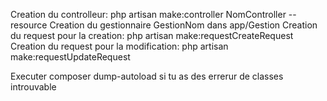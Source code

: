 Creation du controlleur: php artisan make:controller NomController --resource
Creation du gestionnaire GestionNom dans app/Gestion
Creation du request pour la creation: php artisan make:requestCreateRequest
Creation du request pour la modification: php artisan make:requestUpdateRequest

Executer composer dump-autoload si tu as des errerur de classes introuvable
